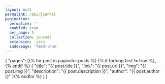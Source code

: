 ```yaml
---
layout: null
permalink: /api/journal
pagination:
  permalink: ''
  enabled: true
  per_page: 5
  collection: journal
  extension: .json
  indexpage: 'feed-:num'
---
```


{
  "pages": [{% for post in paginator.posts %}
    {% if forloop.first != true %},{% endif %}
    {
      "title": "{{ post.title }}",
      "link": "{{ post.url }}",
      "img": "{{ post.img }}",
      "description": "{{ post.description }}",
      "author": "{{ post.author }}"
    }{% endfor %}
  ]
}
